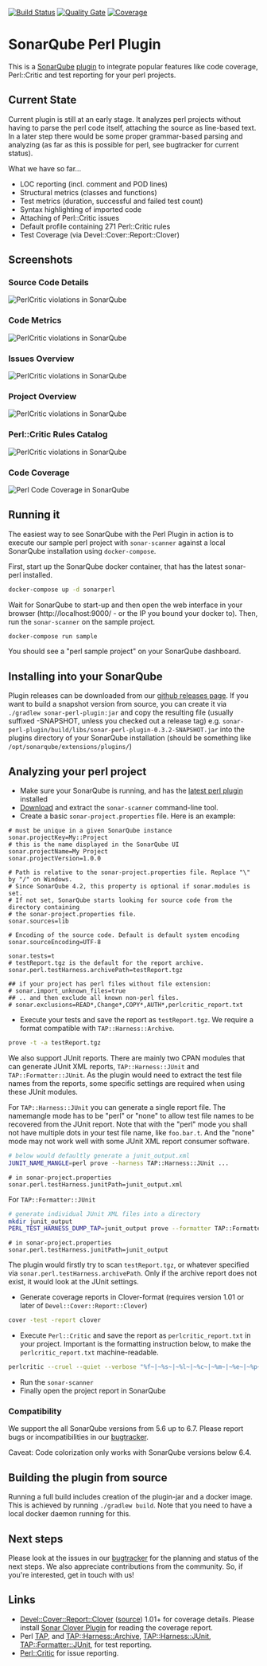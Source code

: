 [![Build Status](https://travis-ci.org/sonar-perl/sonar-perl.svg?branch=master)](https://travis-ci.org/sonar-perl/sonar-perl)
[![Quality Gate](https://sonarqube.com/api/badges/gate?key=com.github.otrosien:sonar-perl)](https://sonarqube.com/dashboard/index/com.github.otrosien:sonar-perl)
[![Coverage](https://sonarqube.com/api/badges/measure?key=com.github.otrosien:sonar-perl&metric=coverage&template=FLAT)](https://sonarqube.com/dashboard/index/com.github.otrosien:sonar-perl)

# SonarQube Perl Plugin

This is a [SonarQube](http://www.sonarqube.org/) [plugin](http://docs.sonarqube.org/display/PLUG/Plugin+Library) 
to integrate popular features like code coverage, Perl::Critic and test reporting for your perl projects.

## Current State

Current plugin is still at an early stage. It analyzes perl projects
without having to parse the perl code itself, attaching the source as
line-based text. In a later step there would be some proper grammar-based
parsing and analyzing (as far as this is possible for perl, see bugtracker 
for current status).

What we have so far...

* LOC reporting (incl. comment and POD lines)
* Structural metrics (classes and functions)
* Test metrics (duration, successful and failed test count)
* Syntax highlighting of imported code
* Attaching of Perl::Critic issues
* Default profile containing 271 Perl::Critic rules
* Test Coverage (via Devel::Cover::Report::Clover)

## Screenshots

### Source Code Details

![PerlCritic violations in SonarQube](img/code_detail.png)

### Code Metrics

![PerlCritic violations in SonarQube](img/code_report.png)

### Issues Overview

![PerlCritic violations in SonarQube](img/issues_overview.png)

### Project Overview

![PerlCritic violations in SonarQube](img/project_overview.png)

### Perl::Critic Rules Catalog

![PerlCritic violations in SonarQube](img/rules.png)

### Code Coverage

![Perl Code Coverage in SonarQube](img/coverage.png)


## Running it

The easiest way to see SonarQube with the Perl Plugin in action is to 
execute our sample perl project with `sonar-scanner` against
a local SonarQube installation using `docker-compose`.

First, start up the SonarQube docker container, that has the
latest sonar-perl installed.

```sh
docker-compose up -d sonarperl
```

Wait for SonarQube to start-up and then open the web interface in your browser
(http://localhost:9000/ - or the IP you bound your docker to).
Then, run the `sonar-scanner` on the sample project.

```sh
docker-compose run sample
```

You should see a "perl sample project" on your SonarQube dashboard.


## Installing into your SonarQube

Plugin releases can be downloaded from our [github releases page](https://github.com/sonar-perl/sonar-perl/releases). 
If you want to build a snapshot version from source, you can create it via `./gradlew sonar-perl-plugin:jar` and
copy the resulting file (usually suffixed -SNAPSHOT, unless you checked out a release tag) 
e.g. `sonar-perl-plugin/build/libs/sonar-perl-plugin-0.3.2-SNAPSHOT.jar` into the plugins
directory of your SonarQube installation (should be something like `/opt/sonarqube/extensions/plugins/`)


## Analyzing your perl project

- Make sure your SonarQube is running, and has the [latest perl plugin](https://github.com/sonar-perl/sonar-perl/releases) installed
- [Download](http://docs.sonarqube.org/display/SCAN/Analyzing+with+SonarQube+Scanner) and extract the `sonar-scanner` command-line tool.
- Create a basic `sonar-project.properties` file. Here is an example:

```
# must be unique in a given SonarQube instance
sonar.projectKey=My::Project
# this is the name displayed in the SonarQube UI
sonar.projectName=My Project
sonar.projectVersion=1.0.0
 
# Path is relative to the sonar-project.properties file. Replace "\" by "/" on Windows.
# Since SonarQube 4.2, this property is optional if sonar.modules is set. 
# If not set, SonarQube starts looking for source code from the directory containing 
# the sonar-project.properties file.
sonar.sources=lib
 
# Encoding of the source code. Default is default system encoding
sonar.sourceEncoding=UTF-8

sonar.tests=t
# testReport.tgz is the default for the report archive.
sonar.perl.testHarness.archivePath=testReport.tgz

## if your project has perl files without file extension:
# sonar.import_unknown_files=true
## .. and then exclude all known non-perl files.
# sonar.exclusions=READ*,Change*,COPY*,AUTH*,perlcritic_report.txt
```

- Execute your tests and save the report as `testReport.tgz`. We require a format compatible with `TAP::Harness::Archive`.

```sh
prove -t -a testReport.tgz
```

We also support JUnit reports. There are mainly two CPAN modules that can
generate JUnit XML reports, `TAP::Harness::JUnit` and `TAP::Formatter::JUnit`.
As the plugin would need to extract the test file names from the reports,
some specific settings are required when using these JUnit modules.

For `TAP::Harness::JUnit` you can generate a single report file. The namemangle
mode has to be "perl" or "none" to allow test file names to be recovered
from the JUnit report. Note that with the "perl" mode you shall not have
multiple dots in your test file name, like `foo.bar.t`. And the "none" mode
may not work well with some JUnit XML report consumer software.

```sh
# below would defaultly generate a junit_output.xml
JUNIT_NAME_MANGLE=perl prove --harness TAP::Harness::JUnit ...
```
```            
# in sonar-project.properties
sonar.perl.testHarness.junitPath=junit_output.xml
```

For `TAP::Formatter::JUnit`
```sh
# generate individual JUnit XML files into a directory
mkdir junit_output
PERL_TEST_HARNESS_DUMP_TAP=junit_output prove --formatter TAP::Formatter::JUnit --timer ...
```
```            
# in sonar-project.properties
sonar.perl.testHarness.junitPath=junit_output
```

The plugin would firstly try to scan `testReport.tgz`, or whatever specified via
`sonar.perl.testHarness.archivePath`. Only if the archive report does not exist,
it would look at the JUnit settings.

- Generate coverage reports in Clover-format (requires version 1.01 or later of `Devel::Cover::Report::Clover`)

```sh
cover -test -report clover
```

- Execute `Perl::Critic` and save the report as `perlcritic_report.txt` in your project. Important is the formatting
instruction below, to make the `perlcritic_report.txt` machine-readable.

```sh
perlcritic --cruel --quiet --verbose "%f~|~%s~|~%l~|~%c~|~%m~|~%e~|~%p~||~%n" lib t > perlcritic_report.txt
```

- Run the `sonar-scanner` 
- Finally open the project report in SonarQube

### Compatibility

We support the all SonarQube versions from 5.6 up to 6.7. Please report bugs
or incompatibilities in our [bugtracker](https://github.com/sonar-perl/sonar-perl/issues).

Caveat: Code colorization only works with SonarQube versions below 6.4.

## Building the plugin from source

Running a full build includes creation of the plugin-jar and a docker image.
This is achieved by running `./gradlew build`. Note that you 
need to have a local docker daemon running for this.


## Next steps

Please look at the issues in our [bugtracker](https://github.com/sonar-perl/sonar-perl/issues) for
the planning and status of the next steps. We also appreciate contributions from the community.
So, if you're interested, get in touch with us!


## Links

* [Devel::Cover::Report::Clover](https://metacpan.org/pod/Devel::Cover::Report::Clover) ([source](https://github.com/captin411/devel-cover-report-clover/)) 1.01+ for coverage details. Please install [Sonar Clover Plugin](http://docs.sonarqube.org/display/SONARQUBE45/Clover+Plugin) for reading the coverage report.
* Perl [TAP](https://testanything.org/), and [TAP::Harness::Archive](https://metacpan.org/pod/TAP::Harness::Archive), [TAP::Harness::JUnit](https://metacpan.org/pod/TAP::Harness::JUnit), [TAP::Formatter::JUnit](https://metacpan.org/pod/TAP::Formatter::JUnit), for test reporting.
* [Perl::Critic](http://perlcritic.org/) for issue reporting.

